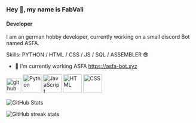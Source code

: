 ### Hey 👋, my name is FabVali
#### Developer
I am an german hobby developer, currently working on a small discord Bot named ASFA.

Skills: PYTHON / HTML / CSS / JS / SQL / ASSEMBLER 😎

- 🔭 I’m currently working ASFA
https://asfa-bot.xyz


[<img src='https://cdn.jsdelivr.net/npm/simple-icons@3.0.1/icons/github.svg' alt='github' height='40'>](https://github.com/fabvali)
<img src="https://cdn.jsdelivr.net/gh/devicons/devicon/icons/python/python-original.svg" width="50" height="50" alt="Python"/> 
<img src="https://cdn.jsdelivr.net/gh/devicons/devicon/icons/javascript/javascript-original.svg" width="50" height="50" alt="JavaScript"/> 
<img src="https://cdn.jsdelivr.net/gh/devicons/devicon/icons/html5/html5-original.svg" width="50" height="50" alt="HTML"/>
<img src="https://cdn.jsdelivr.net/gh/devicons/devicon/icons/css3/css3-original.svg" width="50" height="50" alt="CSS"/>

![GitHub Stats](https://gh-readme-profile.vercel.app/api?username=fabvali&theme=dark)

![GitHub streak stats](https://streak-stats.demolab.com/?user=fabvali&theme=dark)  
<!--START_SECTION:language_stats-->
<!--END_SECTION:language_stats-->


<!--
**FabVali/fabvali** is a ✨ _special_ ✨ repository because its `README.md` (this file) appears on your GitHub profile.

-->
